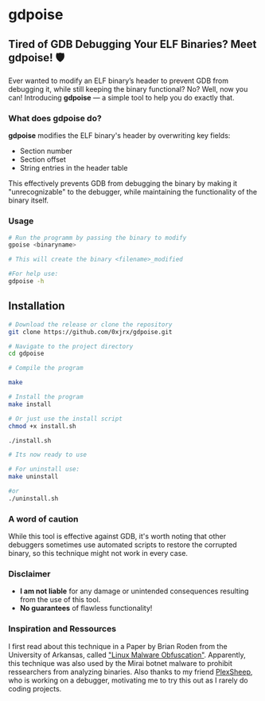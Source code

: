 # gdpoise

## Tired of GDB Debugging Your ELF Binaries? Meet **gdpoise**! 🛡️

Ever wanted to modify an ELF binary’s header to prevent GDB from debugging it, while still keeping the binary functional? No? Well, now you can! Introducing **gdpoise** — a simple tool to help you do exactly that.

### What does **gdpoise** do?

**gdpoise** modifies the ELF binary's header by overwriting key fields:  
- Section number  
- Section offset  
- String entries in the header table  

This effectively prevents GDB from debugging the binary by making it "unrecognizable" to the debugger, while maintaining the functionality of the binary itself. 


### Usage

```bash
# Run the programm by passing the binary to modify
gpoise <binaryname>

# This will create the binary <filename>_modified

#For help use:
gdpoise -h
```


## Installation

```bash
# Download the release or clone the repository
git clone https://github.com/0xjrx/gdpoise.git

# Navigate to the project directory
cd gdpoise

# Compile the program

make

# Install the program
make install

# Or just use the install script
chmod +x install.sh

./install.sh

# Its now ready to use

# For uninstall use:
make uninstall 

#or
./uninstall.sh
```


### A word of caution

While this tool is effective against GDB, it's worth noting that other debuggers sometimes use automated scripts to restore the corrupted binary, so this technique might not work in every case.

### Disclaimer

- **I am not liable** for any damage or unintended consequences resulting from the use of this tool.
- **No guarantees** of flawless functionality!

### Inspiration and Ressources

I first read about this technique in a Paper by Brian Roden from the University of Arkansas, called ["Linux Malware Obfuscation"](https://scholarworks.uark.edu/csceuht/112/). Apparently,
this technique was also used by the Mirai botnet malware to prohibit ressearchers from analyzing binaries. Also thanks to my friend [PlexSheep](https://github.com/PlexSheep), who is working on a debugger, motivating me to try this out as I rarely do coding projects.
